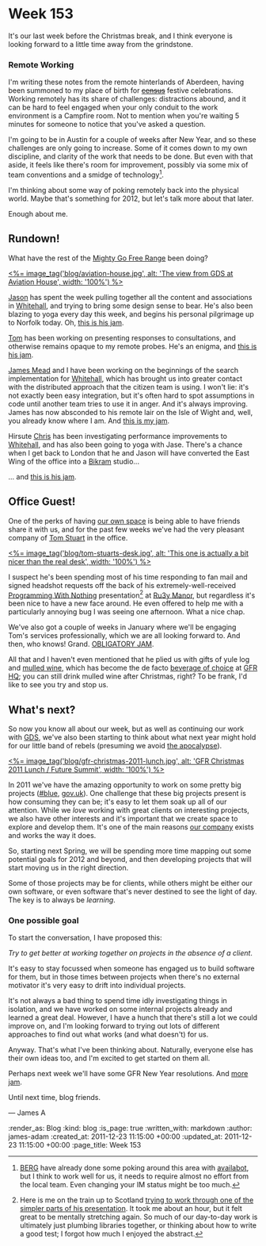 Week 153
========

It's our last week before the Christmas break, and I think everyone is looking forward to a little time away from the grindstone.

### Remote Working

I'm writing these notes from the remote hinterlands of Aberdeen, having been summoned to my place of birth for <del><a href="http://en.wikipedia.org/wiki/Census_of_Quirinius">census</a></del> festive celebrations. Working remotely has its share of challenges: distractions abound, and it can be hard to feel engaged when your only conduit to the work environment is a Campfire room. Not to mention when you're waiting 5 minutes for someone to notice that you've asked a question.

I'm going to be in Austin for a couple of weeks after New Year, and so these challenges are only going to increase. Some of it comes down to my own discipline, and clarity of the work that needs to be done. But even with that aside, it feels like there's room for improvement, possibly via some mix of team conventions and a smidge of technology[^availabot].

I'm thinking about some way of poking remotely back into the physical world. Maybe that's something for 2012, but let's talk more about that later.

Enough about me.

Rundown!
-------

What have the rest of the [Mighty Go Free Range](/) been doing?

[<%= image_tag('blog/aviation-house.jpg', alt: 'The view from GDS at Aviation House', width: '100%') %>](<%= image_path('blog/aviation-house.jpg') %>)

[Jason][] has spent the week pulling together all the content and associations in [Whitehall][], and trying to bring some design sense to bear. He's also been blazing to yoga every day this week, and begins his personal pilgrimage up to Norfolk today. Oh, [this is his jam](http://thisismyjam.com/jasoncale).

[Tom][] has been working on presenting responses to consultations, and otherwise remains opaque to my remote probes. He's an enigma, and [this is his jam](http://thisismyjam.com/tomafro).

[James Mead][] and I have been working on the beginnings of the search implementation for [Whitehall][], which has brought us into greater contact with the distributed approach that the citizen team is using. I won't lie: it's not exactly been easy integration, but it's often hard to spot assumptions in code until another team tries to use it in anger. And it's always improving. James has now absconded to his remote lair on the Isle of Wight and, well, you already know where I am. And [this is my jam](http://thisismyjam.com/lazyatom).

Hirsute [Chris][] has been investigating performance improvements to [Whitehall][], and has also been going to yoga with Jase. There's a chance when I get back to London that he and Jason will have converted the East Wing of the office into a [Bikram][] studio...

... and [this is his jam](http://www.urbandictionary.com/define.php?term=Jam%20Beard).


Office Guest!
------------

One of the perks of having [our own space][office] is being able to have friends share it with us, and for the past few weeks we've had the very pleasant company of [Tom Stuart][] in the office.

[<%= image_tag('blog/tom-stuarts-desk.jpg', alt: 'This one is actually a bit nicer than the real desk', width: '100%') %>](<%= image_path('blog/tom-stuarts-desk.jpg') %>)

I suspect he's been spending most of his time responding to fan mail and signed headshot requests off the back of his extremely-well-received [Programming With Nothing][] presentation[^lambda] at [Ru3y Manor][], but regardless it's been nice to have a new face around. He even offered to help me with a particularly annoying bug I was seeing one afternoon. What a nice chap.

We've also got a couple of weeks in January where we'll be engaging Tom's services professionally, which we are all looking forward to. And then, who knows! Grand. [OBLIGATORY JAM](http://thisismyjam.com/tomstuart).

All that and I haven't even mentioned that he plied us with gifts of yule log and [mulled wine](http://instagr.am/p/aekep/ "See, he bleedin' loves the stuff"), which has become the de facto [beverage of choice](http://instagr.am/p/WyxQV/) at [GFR HQ][office]; you can still drink mulled wine after Christmas, right? To be frank, I'd like to see you try and stop us.


What's next?
-----------

So now you know all about our week, but as well as continuing our work with [GDS][], we've also been starting to think about what next year might hold for our little band of rebels (presuming we avoid [the apocalypse](http://en.wikipedia.org/wiki/2012_phenomenon)).

[<%= image_tag('blog/gfr-christmas-2011-lunch.jpg', alt: 'GFR Christmas 2011 Lunch / Future Summit', width: '100%') %>](<%= image_path('blog/gfr-christmas-2011-lunch.jpg') %>)

In 2011 we've have the amazing opportunity to work on some pretty big projects ([#blue][], [gov.uk][]). One challenge that these big projects present is how consuming they can be; it's easy to let them soak up all of our attention. While we _love_ working with great clients on interesting projects, we also have other interests and it's important that we create space to explore and develop them. It's one of the main reasons [our company](/) exists and works the way it does.

So, starting next Spring, we will be spending more time mapping out some potential goals for 2012 and beyond, and then developing projects that will start moving us in the right direction.

Some of those projects may be for clients, while others might be either our own software, or even software that's never destined to see the light of day. The key is to always be *learning*.

### One possible goal

To start the conversation, I have proposed this:

_Try to get better at working together on projects in the absence of a client_.

It's easy to stay focussed when someone has engaged us to build software for them, but in those times between projects when there's no external motivator it's very easy to drift into individual projects.

It's not always a bad thing to spend time idly investigating things in isolation, and we have worked on some internal projects already and learned a great deal. However, I have a hunch that there's still a lot we could improve on, and I'm looking forward to trying out lots of different approaches to find out what works (and what doesn't) for us.

Anyway. That's what I've been thinking about. Naturally, everyone else has their own ideas too, and I'm excited to get started on them all.

Perhaps next week we'll have some GFR New Year resolutions. And [more jam](http://thisismyjam.com/freerange).

Until next time, blog friends.

&mdash; James A

[^availabot]: [BERG](http://berglondon.com) have already done some poking around this area with [availabot](http://berglondon.com/projects/availabot/), but I think to work well for us, it needs to require almost no effort from the local team. Even changing your IM status might be too much.

[^lambda]: Here is me on the train up to Scotland [trying to work through one of the simpler parts of his presentation](http://instagr.am/p/ayLd7/). It took me about an hour, but it felt great to be mentally stretching again. So much of our day-to-day work is ultimately just plumbing libraries together, or thinking about how to write a good test; I forgot how much I enjoyed the abstract.

[Jason]: /jason-cale
[Chris]: /chris-roos
[Tom]: /tom-ward
[James Mead]: /james-mead
[office]: /contact
[gov.uk]: /government-single-domain
[GDS]: http://digital.cabinetoffice.gov.uk/
[Tom Stuart]: http://www.experthuman.com
[Programming With Nothing]: http://rubymanor.org/3/videos/programming_with_nothing
[Ru3y Manor]: http://rubymanor.org/3
[Bikram]: http://en.wikipedia.org/wiki/Bikram_Yoga
[Whitehall]: http://github.com/alphagov/whitehall
[#blue]: /hashblue

:render_as: Blog
:kind: blog
:is_page: true
:written_with: markdown
:author: james-adam
:created_at: 2011-12-23 11:15:00 +00:00
:updated_at: 2011-12-23 11:15:00 +00:00
:page_title: Week 153
